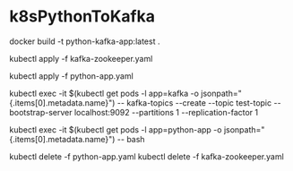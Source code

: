# k8sPythonToKafka

docker build -t python-kafka-app:latest .

kubectl apply -f kafka-zookeeper.yaml

kubectl apply -f python-app.yaml

kubectl exec -it $(kubectl get pods -l app=kafka -o jsonpath="{.items[0].metadata.name}") -- kafka-topics --create --topic test-topic --bootstrap-server localhost:9092 --partitions 1 --replication-factor 1

kubectl exec -it $(kubectl get pods -l app=python-app -o jsonpath="{.items[0].metadata.name}") -- bash

kubectl delete -f python-app.yaml
kubectl delete -f kafka-zookeeper.yaml
